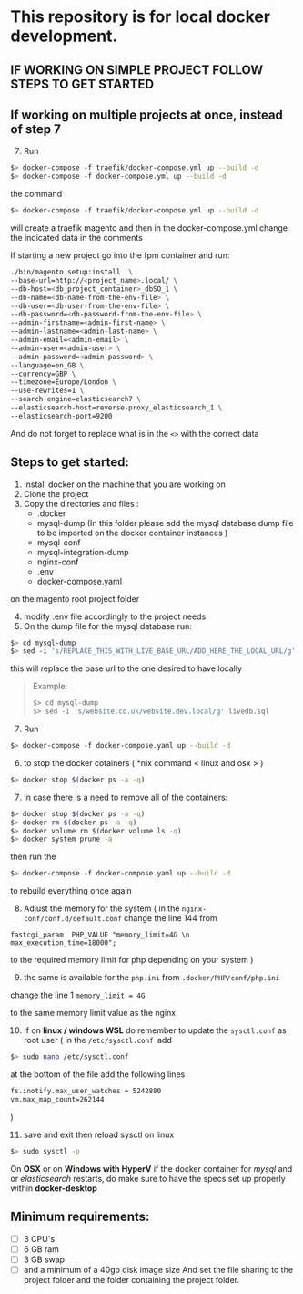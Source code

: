 
# This repository is for local docker development.

## IF WORKING ON SIMPLE PROJECT FOLLOW STEPS TO GET STARTED
## If working on multiple projects at once, instead of step 7

7. Run

````bash
$> docker-compose -f traefik/docker-compose.yml up --build -d
$> docker-compose -f docker-compose.yml up --build -d
````

the command 
````bash
$> docker-compose -f traefik/docker-compose.yml up --build -d
````
will create a traefik magento and then in the docker-compose.yml change the indicated data in the comments

If starting a new project go into the fpm container and run:

````bash
./bin/magento setup:install  \
--base-url=http://<project_name>.local/ \
--db-host=<db_project_container>_dbSO_1 \
--db-name=<db-name-from-the-env-file> \
--db-user=<db-user-from-the-env-file> \
--db-password=<db-password-from-the-env-file> \
--admin-firstname=<admin-first-name> \
--admin-lastname=<admin-last-name> \
--admin-email=<admin-email> \
--admin-user=<admin-user> \
--admin-password=<admin-password> \
--language=en_GB \
--currency=GBP \
--timezone=Europe/London \
--use-rewrites=1 \
--search-engine=elasticsearch7 \
--elasticsearch-host=reverse-proxy_elasticsearch_1 \
--elasticsearch-port=9200
````

And do not forget to replace what is in the ```<>``` with the correct data

## Steps to get started:

1. Install docker on the machine that you are working on
2. Clone the project
3. Copy the directories and files :
	- .docker
	- mysql-dump  (In this folder please add the mysql database dump file to be imported on the docker container instances )
	- mysql-conf
	- mysql-integration-dump
	- nginx-conf
	- .env
	- docker-compose.yaml
	
on the magento root project folder

4. modify .env file accordingly to the project needs
5. On the dump file for the mysql database run: 
 ````bash
 $> cd mysql-dump
 $> sed -i 's/REPLACE_THIS_WITH_LIVE_BASE_URL/ADD_HERE_THE_LOCAL_URL/g' FILE.sql
 ````
 this will replace the base url to the one desired to have locally


>  Example:
>  ````bash
>  $> cd mysql-dump
>  $> sed -i 's/website.co.uk/website.dev.local/g' livedb.sql
>  ````

7. Run

````bash
$> docker-compose -f docker-compose.yaml up --build -d
````

6. to stop the docker cotainers ( *nix command < linux and osx > )

````bash
$> docker stop $(docker ps -a -q)
````

7. In case there is a need to remove all of the containers:

````bash
$> docker stop $(docker ps -a -q)
$> docker rm $(docker ps -a -q)
$> docker volume rm $(docker volume ls -q)
$> docker system prune -a
````

then run the 

````bash
$> docker-compose -f docker-compose.yaml up --build -d
```` 
to rebuild everything once again


8. Adjust the memory for the system ( in the `nginx-conf/conf.d/default.conf` change the line 144 from 

`fastcgi_param  PHP_VALUE "memory_limit=4G \n max_execution_time=18000";`

to the required memory limit for php depending on your system )

9. the same is available for the `php.ini` from `.docker/PHP/conf/php.ini`

change the line 1
`memory_limit = 4G`

to the same memory limit value as the nginx

10. If on **linux / windows WSL** do remember to update the `sysctl.conf` as root user ( in the `/etc/sysctl.conf `add

````bash
$> sudo nano /etc/sysctl.conf
````
at the bottom of the file add the following lines
````bash
fs.inotify.max_user_watches = 5242880
vm.max_map_count=262144
````
)

11. save and exit then reload sysctl on linux

````bash
$> sudo sysctl -p
````

On **OSX** or on **Windows with HyperV** if the docker container for *mysql* and or *elasticsearch* restarts, do make sure to have the specs set up properly within **docker-desktop**

## Minimum requirements:

 - [ ] 3 CPU's
 - [ ] 6 GB ram
 - [ ] 3 GB swap
 - [ ] and a minimum of a 40gb disk image size
And set the file sharing to the project folder and the folder containing the project folder.
